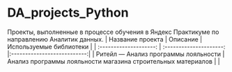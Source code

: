 # DA_projects_Python
Проекты, выполненные в процессе обучения в Яндекс Практикуме по направлению Аналитик данных. 
| Название проекта | Описание | Используемые библиотеки |
| :--------------------: | :---------------------: |:---------------------------:|
| Ритейл — Анализ программы лояльности | Анализ программы лояльности магазина строительных материалов |  |
